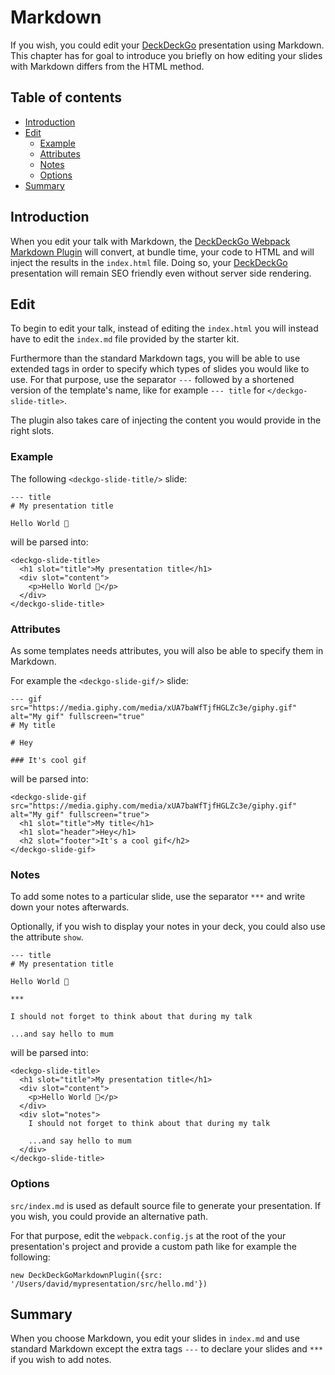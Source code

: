 # Markdown

If you wish, you could edit your [DeckDeckGo] presentation using Markdown. This chapter has for goal to introduce you briefly on how editing your slides with Markdown differs from the HTML method.

## Table of contents

- [Introduction](#app-edit-markdown-introduction)
- [Edit](#app-edit-markdown-edit)
    - [Example](#app-edit-markdown-example)
    - [Attributes](#app-edit-markdown-attributes)
    - [Notes](#app-edit-markdown-notes)
    - [Options](#app-edit-markdown-options)
- [Summary](#app-edit-markdown-summary)

## Introduction

When you edit your talk with Markdown, the [DeckDeckGo Webpack Markdown Plugin](https://github.com/deckgo/deckdeckgo/tree/master/webpack) will convert, at bundle time, your code to HTML and will inject the results in the `index.html` file. Doing so, your [DeckDeckGo] presentation will remain SEO friendly even without server side rendering. 

## Edit

To begin to edit your talk, instead of editing the `index.html` you will instead have to edit the `index.md` file provided by the starter kit.

Furthermore than the standard Markdown tags, you will be able to use extended tags in order to specify which types of slides you would like to use. For that purpose, use the separator `---` followed by a shortened version of the template's name, like for example `--- title` for `</deckgo-slide-title>`.

The plugin also takes care of injecting the content you would provide in the right slots.

### Example

The following `<deckgo-slide-title/>` slide:

```
--- title
# My presentation title

Hello World 🚀
```

will be parsed into:

```
<deckgo-slide-title>
  <h1 slot="title">My presentation title</h1>
  <div slot="content">
    <p>Hello World 🚀</p>
  </div>
</deckgo-slide-title>
```

### Attributes

As some templates needs attributes, you will also be able to specify them in Markdown.

For example the `<deckgo-slide-gif/>` slide:

```
--- gif src="https://media.giphy.com/media/xUA7baWfTjfHGLZc3e/giphy.gif" alt="My gif" fullscreen="true"
# My title

# Hey

### It's cool gif
```

will be parsed into:

```
<deckgo-slide-gif src="https://media.giphy.com/media/xUA7baWfTjfHGLZc3e/giphy.gif" alt="My gif" fullscreen="true">
  <h1 slot="title">My title</h1>
  <h1 slot="header">Hey</h1>
  <h2 slot="footer">It's a cool gif</h2>
</deckgo-slide-gif>
```

### Notes

To add some notes to a particular slide, use the separator `***` and write down your notes afterwards.

Optionally, if you wish to display your notes in your deck, you could also use the attribute `show`.

```
--- title
# My presentation title

Hello World 🚀

***

I should not forget to think about that during my talk

...and say hello to mum
```

will be parsed into:

```
<deckgo-slide-title>
  <h1 slot="title">My presentation title</h1>
  <div slot="content">
    <p>Hello World 🚀</p>
  </div>
  <div slot="notes">
    I should not forget to think about that during my talk
    
    ...and say hello to mum
  </div>
</deckgo-slide-title>
```

### Options

`src/index.md` is used as default source file to generate your presentation. If you wish, you could provide an alternative path.

For that purpose, edit the `webpack.config.js` at the root of the your presentation's project and provide a custom path like for example the following:

```
new DeckDeckGoMarkdownPlugin({src: '/Users/david/mypresentation/src/hello.md'})
```

## Summary

When you choose Markdown, you edit your slides in `index.md` and use standard Markdown except the extra tags `---` to declare your slides and `***` if you wish to add notes. 

[DeckDeckGo]: https://deckdeckgo.com